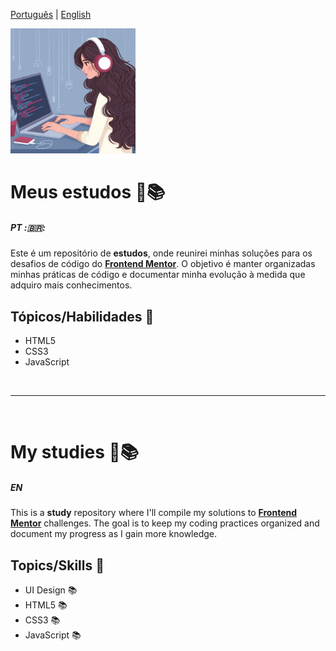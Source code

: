 [Português](#PT) | [English](#en)

<img src="./img-readme/img.jpg" width=200px>

# Meus estudos 📝📚

##### PT :🇧🇷:

Este é um repositório de <strong>estudos</strong>, onde reunirei minhas soluções para os desafios de código do <strong>[Frontend Mentor](https://www.frontendmentor.io/challenges)</strong>. O objetivo é manter organizadas minhas práticas de código e documentar minha evolução à medida que adquiro mais conhecimentos.

## Tópicos/Habilidades 🚀

- HTML5
- CSS3
- JavaScript

<br>
<hr>
<br>

# My studies 📝📚

##### EN

This is a <strong>study</strong> repository where I'll compile my solutions to <strong>[Frontend Mentor](https://www.frontendmentor.io/challenges)</strong> challenges. The goal is to keep my coding practices organized and document my progress as I gain more knowledge.

## Topics/Skills 🚀

- UI Design 📚
- HTML5 📚
- CSS3 📚
- JavaScript 📚
